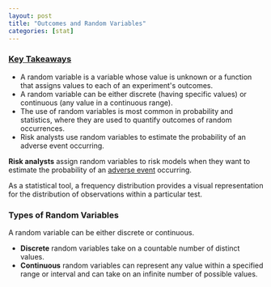 ```yaml
---
layout: post
title: "Outcomes and Random Variables"
categories: [stat]
---
```


### [Key Takeaways][1]
*   A random variable is a variable whose value is unknown or a function that assigns values to each of an experiment's outcomes.
*   A random variable can be either discrete (having specific values) or continuous (any value in a continuous range).
*   The use of random variables is most common in probability and statistics, where they are used to quantify outcomes of random occurrences.
*   Risk analysts use random variables to estimate the probability of an adverse event occurring.


**Risk analysts** assign random variables to risk models when they want to estimate the probability of an [adverse event][2] occurring.

As a statistical tool, a frequency distribution provides a visual representation for the distribution of observations within a particular test.

### Types of Random Variables
A random variable can be either discrete or continuous.
*   **Discrete** random variables take on a countable number of distinct values.
*   **Continuous** random variables can represent any value within a specified range or interval and can take on an infinite number of possible values.

[1]: https://www.investopedia.com/terms/r/random-variable.asp "Random Variable"
[2]: https://en.wikipedia.org/wiki/Adverse_event "Adverse event"
